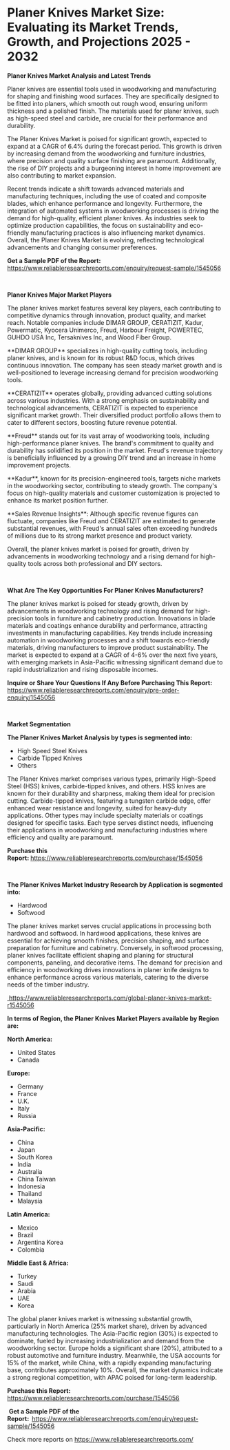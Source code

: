 <p><h1>Planer Knives Market Size: Evaluating its Market Trends, Growth, and Projections 2025 - 2032</h1></p><p><strong>Planer Knives Market Analysis and Latest Trends</strong></p>
<p><p>Planer knives are essential tools used in woodworking and manufacturing for shaping and finishing wood surfaces. They are specifically designed to be fitted into planers, which smooth out rough wood, ensuring uniform thickness and a polished finish. The materials used for planer knives, such as high-speed steel and carbide, are crucial for their performance and durability.</p><p>The Planer Knives Market is poised for significant growth, expected to expand at a CAGR of 6.4% during the forecast period. This growth is driven by increasing demand from the woodworking and furniture industries, where precision and quality surface finishing are paramount. Additionally, the rise of DIY projects and a burgeoning interest in home improvement are also contributing to market expansion.</p><p>Recent trends indicate a shift towards advanced materials and manufacturing techniques, including the use of coated and composite blades, which enhance performance and longevity. Furthermore, the integration of automated systems in woodworking processes is driving the demand for high-quality, efficient planer knives. As industries seek to optimize production capabilities, the focus on sustainability and eco-friendly manufacturing practices is also influencing market dynamics. Overall, the Planer Knives Market is evolving, reflecting technological advancements and changing consumer preferences.</p></p>
<p><strong>Get a Sample PDF of the Report:&nbsp;</strong> <a href="https://www.reliableresearchreports.com/enquiry/request-sample/1545056?utm_campaign=3355&utm_medium=2&utm_source=Github&utm_content=ia&utm_term=08042025&utm_id=planer-knives">https://www.reliableresearchreports.com/enquiry/request-sample/1545056</a></p>
<p>&nbsp;</p>
<p><strong>Planer Knives Major Market Players</strong></p>
<p><p>The planer knives market features several key players, each contributing to competitive dynamics through innovation, product quality, and market reach. Notable companies include DIMAR GROUP, CERATIZIT, Kadur, Powermatic, Kyocera Unimerco, Freud, Harbour Freight, POWERTEC, GUHDO USA Inc, Tersaknives Inc, and Wood Fiber Group.</p><p>**DIMAR GROUP** specializes in high-quality cutting tools, including planer knives, and is known for its robust R&D focus, which drives continuous innovation. The company has seen steady market growth and is well-positioned to leverage increasing demand for precision woodworking tools.</p><p>**CERATIZIT** operates globally, providing advanced cutting solutions across various industries. With a strong emphasis on sustainability and technological advancements, CERATIZIT is expected to experience significant market growth. Their diversified product portfolio allows them to cater to different sectors, boosting future revenue potential.</p><p>**Freud** stands out for its vast array of woodworking tools, including high-performance planer knives. The brand's commitment to quality and durability has solidified its position in the market. Freud's revenue trajectory is beneficially influenced by a growing DIY trend and an increase in home improvement projects.</p><p>**Kadur**, known for its precision-engineered tools, targets niche markets in the woodworking sector, contributing to steady growth. The company's focus on high-quality materials and customer customization is projected to enhance its market position further.</p><p>**Sales Revenue Insights**: Although specific revenue figures can fluctuate, companies like Freud and CERATIZIT are estimated to generate substantial revenues, with Freud's annual sales often exceeding hundreds of millions due to its strong market presence and product variety.</p><p>Overall, the planer knives market is poised for growth, driven by advancements in woodworking technology and a rising demand for high-quality tools across both professional and DIY sectors.</p></p>
<p>&nbsp;</p>
<p><strong>What Are The Key Opportunities For Planer Knives Manufacturers?</strong></p>
<p><p>The planer knives market is poised for steady growth, driven by advancements in woodworking technology and rising demand for high-precision tools in furniture and cabinetry production. Innovations in blade materials and coatings enhance durability and performance, attracting investments in manufacturing capabilities. Key trends include increasing automation in woodworking processes and a shift towards eco-friendly materials, driving manufacturers to improve product sustainability. The market is expected to expand at a CAGR of 4-6% over the next five years, with emerging markets in Asia-Pacific witnessing significant demand due to rapid industrialization and rising disposable incomes.</p></p>
<p><strong>Inquire or Share Your Questions If Any Before Purchasing This Report:</strong> <a href="https://www.reliableresearchreports.com/enquiry/pre-order-enquiry/1545056?utm_campaign=3355&utm_medium=2&utm_source=Github&utm_content=ia&utm_term=08042025&utm_id=planer-knives">https://www.reliableresearchreports.com/enquiry/pre-order-enquiry/1545056</a></p>
<p>&nbsp;</p>
<p><strong>Market Segmentation</strong></p>
<p><strong>The Planer Knives Market Analysis by types is segmented into:</strong></p>
<p><ul><li>High Speed Steel Knives</li><li>Carbide Tipped Knives</li><li>Others</li></ul></p>
<p><p>The Planer Knives market comprises various types, primarily High-Speed Steel (HSS) knives, carbide-tipped knives, and others. HSS knives are known for their durability and sharpness, making them ideal for precision cutting. Carbide-tipped knives, featuring a tungsten carbide edge, offer enhanced wear resistance and longevity, suited for heavy-duty applications. Other types may include specialty materials or coatings designed for specific tasks. Each type serves distinct needs, influencing their applications in woodworking and manufacturing industries where efficiency and quality are paramount.</p></p>
<p><strong>Purchase this Report:&nbsp;</strong><a href="https://www.reliableresearchreports.com/purchase/1545056?utm_campaign=3355&utm_medium=2&utm_source=Github&utm_content=ia&utm_term=08042025&utm_id=planer-knives">https://www.reliableresearchreports.com/purchase/1545056</a></p>
<p>&nbsp;</p>
<p><strong>The Planer Knives Market Industry Research by Application is segmented into:</strong></p>
<p><ul><li>Hardwood</li><li>Softwood</li></ul></p>
<p><p>The planer knives market serves crucial applications in processing both hardwood and softwood. In hardwood applications, these knives are essential for achieving smooth finishes, precision shaping, and surface preparation for furniture and cabinetry. Conversely, in softwood processing, planer knives facilitate efficient shaping and planing for structural components, paneling, and decorative items. The demand for precision and efficiency in woodworking drives innovations in planer knife designs to enhance performance across various materials, catering to the diverse needs of the timber industry.</p></p>
<p><a href="https://www.reliableresearchreports.com/global-planer-knives-market-r1545056?utm_campaign=3355&utm_medium=2&utm_source=Github&utm_content=ia&utm_term=08042025&utm_id=planer-knives">&nbsp;https://www.reliableresearchreports.com/global-planer-knives-market-r1545056</a></p>
<p><strong>In terms of Region, the Planer Knives Market Players available by Region are:</strong></p>
<p>
    <p> <strong> North America: </strong>
        <ul>
            <li>United States</li>
            <li>Canada</li>
        </ul>
        </p> 
    <p> <strong> Europe: </strong>
        <ul>
            <li>Germany</li>
            <li>France</li>
            <li>U.K.</li>
            <li>Italy</li>
            <li>Russia</li>
        </ul>
        </p> 
    <p> <strong> Asia-Pacific: </strong>
        <ul>
            <li>China</li>
            <li>Japan</li>
            <li>South Korea</li>
            <li>India</li>
            <li>Australia</li>
            <li>China Taiwan</li>
            <li>Indonesia</li>
            <li>Thailand</li>
            <li>Malaysia</li>
        </ul>
        </p> 
    <p> <strong> Latin America: </strong>
        <ul>
            <li>Mexico</li>
            <li>Brazil</li>
            <li>Argentina Korea</li>
            <li>Colombia</li>
        </ul>
        </p> 
    <p> <strong> Middle East & Africa: </strong>
        <ul>
            <li>Turkey</li>
            <li>Saudi</li>
            <li>Arabia</li>
            <li>UAE</li>
            <li>Korea</li>
        </ul>
    </p>
    </p>
<p><p>The global planer knives market is witnessing substantial growth, particularly in North America (25% market share), driven by advanced manufacturing technologies. The Asia-Pacific region (30%) is expected to dominate, fueled by increasing industrialization and demand from the woodworking sector. Europe holds a significant share (20%), attributed to a robust automotive and furniture industry. Meanwhile, the USA accounts for 15% of the market, while China, with a rapidly expanding manufacturing base, contributes approximately 10%. Overall, the market dynamics indicate a strong regional competition, with APAC poised for long-term leadership.</p></p>
<p><strong>Purchase this Report: </strong><a href="https://www.reliableresearchreports.com/purchase/1545056?utm_campaign=3355&utm_medium=2&utm_source=Github&utm_content=ia&utm_term=08042025&utm_id=planer-knives">https://www.reliableresearchreports.com/purchase/1545056</a></p>
<p>&nbsp;<strong>Get a Sample PDF of the Report:&nbsp;&nbsp;</strong><a href="https://www.reliableresearchreports.com/enquiry/request-sample/1545056?utm_campaign=3355&utm_medium=2&utm_source=Github&utm_content=ia&utm_term=08042025&utm_id=planer-knives">https://www.reliableresearchreports.com/enquiry/request-sample/1545056</a></p>
<p><strong></strong></p>
<p>Check more reports on <a href="https://www.reliableresearchreports.com/?utm_campaign=3355&utm_medium=2&utm_source=Github&utm_content=ia&utm_term=08042025&utm_id=planer-knives">https://www.reliableresearchreports.com/</a></p>